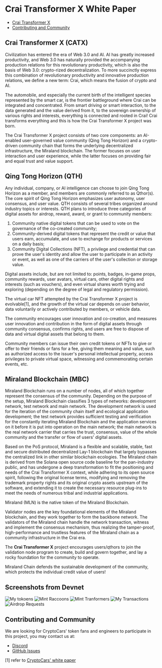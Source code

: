 
# Crai Transformer X White Paper

- [Crai Transformer X](#crai-transformer-x)
- [Contributing and Community](#contributing-and-community)

## Crai Transformer X (CATX)

Civilization has entered the era of Web 3.0 and AI. AI has greatly increased productivity, and Web 3.0 has naturally provided the accompanying production relations for this revolutionary productivity, which is also the basis of Web 3.0: crypto-rized decentralization. To more succinctly express this combination of revolutionary productivity and innovative production relations, we define a new term: Crai, which means the fusion of crypto and AI.

The automobile, and especially the current birth of the intelligent species represented by the smart car, is the frontier battleground where Crai can be integrated and concentrated. From smart driving or smart interaction, to the data generated and the value derived from it, to the sovereign ownership of various rights and interests, everything is connected and rooted in Crai! Crai transforms everything and this is how the Crai Transformer X project was born.

The Crai Transformer X project consists of two core components: an AI-enabled user-governed value community (Qing Tong Horizon) and a crypto-driven community chain that forms the underlying decentralized infrastructure, the Miraland blockchain. The former focuses on user interaction and user experience, while the latter focuses on providing fair and equal trust and value support.

## Qing Tong Horizon (QTH)

Any individual, company, or AI intelligence can choose to join Qing Tong Horizon as a member, and members are commonly referred to as Qthor(s). The core spirit of Qing Tong Horizon emphasizes user autonomy, user consensus, and user value. QTH consists of several tribes organized around industry topics or interests. QTH plans to introduce three categories of digital assets for airdrop, reward, award, or grant to community members:

1. Community native digital tokens that can be used to vote on the governance of the co-created community;
2. Community-derived digital tokens that represent the credit or value that users earn, accumulate, and use to exchange for products or services on a daily basis;
3. Community Digital Collections (NFT), a privilege and credential that can prove the user's identity and allow the user to participate in an activity or event, as well as one of the carriers of the user's collection or storage value.

Digital assets include, but are not limited to: points, badges, in-game props, community rewards, user avatars, virtual cars, other digital rights and interests (such as vouchers), and even virtual shares worth trying and exploring (depending on the degree of legal and regulatory permission).

The virtual car NFT attempted by the Crai Transformer X project is evolvable[1], and the growth of the virtual car depends on user behavior, data voluntarily or actively contributed by members, or vehicle data.

The community encourages user innovation and co-creation, and measures user innovation and contribution in the form of digital assets through community consensus, confirms rights, and users are free to dispose of data and virtual digital assets that belong to them.

Community members can issue their own credit tokens or NFTs to give or offer to their friends or fans for a fee, giving them meaning and value, such as authorized access to the issuer's personal intellectual property, access privileges to private virtual space, witnessing and commemorating certain events, etc.

## Miraland Blockchain (MBC)

Miraland Blockchain runs on a number of nodes, all of which together represent the consensus of the community. Depending on the purpose of the setup, Miraland Blockchain classifies 3 types of networks: development network, test network and main network. The development network is used for the iteration of the community chain itself and ecological application development; the test network provides sufficient testing and verification for the constantly iterating Miraland Blockchain and the application services on it before it is put into operation on the main network; the main network is the real network carrier that carries the trust, consensus, value of the whole community and the transfer or flow of users' digital assets.

Based on the PoS protocol, Miraland is a flexible and scalable, stable, fast and secure distributed decentralized Lay-1 blockchain that largely bypasses the centralized link in other similar blockchain ecologies. The Miraland chain is derived from the Solana open source code baseline for the pan-industry public, and has undergone a deep transformation to fit the positioning and needs of the Crai Transformer X context, while adhering to its open source spirit, following the original license terms, modifying and removing the trademark property rights and its original crypto assets upstream of the software, and extending it to create the necessary resource plug-ins to meet the needs of numerous tribal and industrial applications.

Miraland (MLN) is the native token of the Miraland Blockchain.

Validator nodes are the key foundational elements of the Miraland blockchain, and they work together to form the backbone network. The validators of the Miraland chain handle the network transaction, witness and implement the consensus mechanism, thus realizing the tamper-proof, high-performance and trustless features of the Miraland chain as a community infrastructure in the Crai era.

The **Crai Transformer X** project encourages users/qthors to join the validation node program to create, build and govern together, and lay a rocky foundation for the community to operate.

Miraland Chain defends the sustainable development of the community, which protects the individual credit value of users!

## Screenshots from Devnet

![My tokoens](/assets/images/my-tokens.jpg "My Tokens")
![Mint Raccoons](/assets/images/coon-mint.jpg "Mint Raccoons")
![Mint Tranformers](/assets/images/catx-mint.jpg "Mint Transformers")
![My Transactions](/assets/images/my-tx.jpg "My Transactions")
![Airdrop Requests](/assets/images/airdrop.jpg "Request Airdrop")

## Contributing and Community

We are looking for CryptoCars' token fans and engineers to participate in this project, you may contact us at:

- [Discord](https://discord.gg/jJUGKcKNz5)
- [GitHub Issues](https://github.com/miraland-labs/crai-transformer-x-whitepaper/issues)

[1] refer to [CryptoCars' white paper](https://github.com/miraland-labs/crypto-car-whitepaper/blob/main/WHITEPAPER.md)

